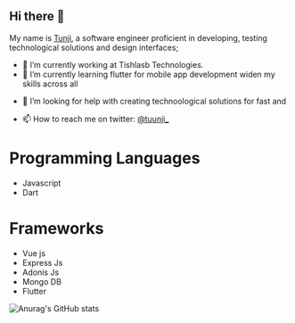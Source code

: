 <!-- <div align="center"> 
  <h>1 Hi there 👋</h1>
  <img src "https://github-readme-stats.vercel.app/api?username=orayodeji&show_icons=true&theme=radical"/>
</div> -->
## Hi there 👋
My name is [Tunji](https://tuunji-ayodeji.netlify.app/ "Portfolio"), a software engineer proficient in developing, testing technological solutions and design interfaces;


- 🔭 I’m currently working at Tishlasb Technologies.
- 🌱 I’m currently learning flutter for mobile app development widen my skills across all 
<!-- - 👯 I’m looking to collaborate on ... -->
- 🤔 I’m looking for help with creating technoological solutions for fast and 
<!-- - 💬 Ask me about ... -->
- 📫 How to reach me on twitter: [@tuunji_](https://twitter.com/tuunji_ "dev")

<!-- - 😄 Pronouns: ... -->
<!-- - ⚡ Fun fact: ... -->

# Programming Languages
- Javascript
- Dart

# Frameworks
- Vue js
- Express Js
- Adonis Js
- Mongo DB
- Flutter



<!-- [![Anurag's GitHub stats](https://github-readme-stats.vercel.app/api?username=orayodeji)](https://github.com/anuraghazra/github-readme-stats) -->
![Anurag's GitHub stats](https://github-readme-stats.vercel.app/api?username=orayodeji&hide=contribs,prs)
<!-- ![Anurag's GitHub stats](https://github-readme-stats.vercel.app/api?username=orayodeji&show_icons=true) -->
<!-- # Hi there 👋

## About Me
- My favourite language is Javascript

*Italicized*
<br />
**Bold**
<br />
***Bold And Italicized***
<br />
`code block`
<br />
My favorite search engine is [Duck Duck Go](https://duckduckgo.com "The best search engine for privacy").
 -->
<!-- 
```py
print("Hello World")
``` -->

<!--
**orayodeji/orayodeji** is a ✨ _special_ ✨ repository because its `README.md` (this file) appears on your GitHub profile.

Here are some ideas to get you started:

- 🔭 I’m currently working on ...
- 🌱 I’m currently learning ...
- 👯 I’m looking to collaborate on ...
- 🤔 I’m looking for help with ...
- 💬 Ask me about ...
- 📫 How to reach me: ...
- 😄 Pronouns: ...
- ⚡ Fun fact: ...
-->
